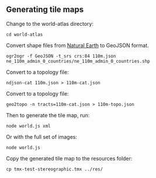 

## Generating tile maps

Change to the world-atlas directory:

    cd world-atlas

Convert shape files from [Natural Earth](http://www.naturalearthdata.com/downloads/110m-cultural-vectors/) to GeoJSON format.

    ogr2ogr -f GeoJSON -t_srs crs:84 110m.json ne_110m_admin_0_countries/ne_110m_admin_0_countries.shp


Convert to a topology file:

    ndjson-cat 110m.json > 110m-cat.json

Convert to a topology file:
    
    geo2topo -n tracts=110m-cat.json > 110m-topo.json

Then to generate the tile map, run:

    node world.js xml 

Or with the full set of images:

    node world.js

Copy the generated tile map to the resources folder:

    cp tmx-test-stereographic.tmx ../res/

